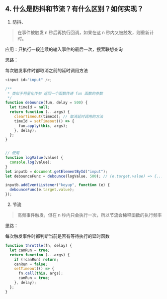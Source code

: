 ## 4. 什么是防抖和节流？有什么区别？如何实现？

1. 防抖、

> 在事件被触发 n 秒后再执行回调，如果在这 n 秒内又被触发，则重新计时。

应用：只执行一段连续的输入事件的最后一次，搜索联想查询

思路：

每次触发事件时都取消之前的延时调用方法

```js
<input id="input" />;

/**
 * 类似于柯里化传参 返回一个函数传递 fun 函数的参数
 */
function debounce(fun, delay = 500) {
  let timeId = null;
  return function (...args) {
    clearTimeout(timeId); // 取消延时调用的方法
    timeId = setTimeout(() => {
      fun.apply(this, args);
    }, delay);
  };
}


// 使用
function logValue(value) {
  console.log(value);
}
let inputb = document.getElementById("input");
let debounceFunc = debounce(logValue, 500); // (e.target.value) => {...}

inputb.addEventListener("keyup", function (e) {
  debounceFunc(e.target.value);
});
```

2. 节流

> 高频事件触发，但在 n 秒内只会执行一次，所以节流会稀释函数的执行频率

思路：

每次触发事件时都判断当前是否有等待执行的延时函数

```js
function throttle(fn, delay) {
  let canRun = true;
  return function (...args) {
    if (!canRun) return;
    canRun = false;
    setTimeout(() => {
      fn.call(this, args);
      canRun = true;
    }, delay);
  };
}
```
